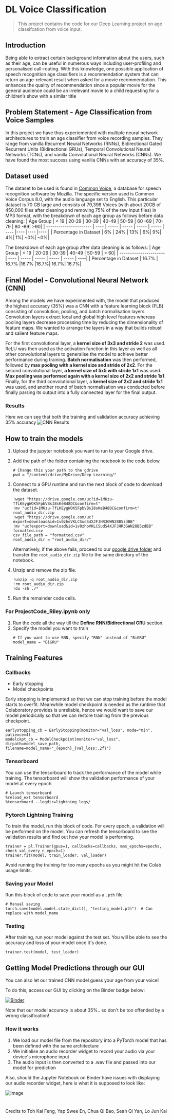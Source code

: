 # DL Voice Classification
> This project contains the code for our Deep Learning project on age classifcation from voice input.

## Introduction

Being able to extract certain background information about the users, such as their age, can be useful in numerous ways including user-profiling and personalised call-routing. With this knowledge, one possible application of speech recognition age classifiers is a recommendation system that can return an age-relevant result when asked for a movie recommendation. This enhances the quality of recommendation since a popular movie for the general audience could be an irrelevant movie to a child requesting for a children’s show with a similar title

## Problem Statement - Age Classification from Voice Samples

In this project we have thus experiemented with multiple neural network architectures to train an age classifier from voice recording samples. They range from vanilla Recurrent Neural Networks (RNNs), Bidirectional Gated Recurrent Units (Bidirectional GRUs), Temporal Convolutional Neural Networks (TCNs), and vanilla Convolutional Neural Networks (CNNs). We have found the most success using vanilla CNNs with an accuracy of 35%.

## Dataset used

The dataset to be used is found in [Common Voice](https://commonvoice.mozilla.org/en/datasets), a database for speech recognition software by Mozilla. The specific version used is Common Voice Corpus 8.0, with the audio language set to English. This particular dataset is 70 GB large and consists of 79,398 Voices (with about 20GB of 450,000 files after cleaning and removing 75% of the raw input files) in MP3 format, with the breakdown of each age group as follows before data cleaning:
| Age Group | < 19 | 20-29 | 30-39 | 40-49 | 50-59 | 60 -69 | 70-79 | 80 -89| >90|
| ---------------------- | ---- | ----- | ----- | ----- | ----- | ---- |---- |---- |---- |
| Percentage in Dataset | 6% | 24% | 13% | 6%| 9%| 4%| 1%| ~0%| ~0%|

The breakdown of each age group after data cleaning is as follows:
| Age Group | < 19 | 20-29 | 30-39 | 40-49 | 50-59 | > 60|
| ---------------------- | ---- | ----- | ----- | ----- | ----- | ----|
| Percentage in Dataset | 16.7% | 16.7% |16.7% |16.7%| 16.7%| 16.7%|

## Final Model - Convolutional Neural Network (CNN)

Among the models we have experimented with, the model that produced the highest accuracy (35%) was a CNN with a feature learning block (FLB) consisting of convolution, pooling, and batch normalisation layers. Convolution layers extract local and global high level features whereas pooling layers decrease processing time by reducing the dimensionality of feature maps. We wanted to arrange the layers in a way that builds robust and salient feature maps.

For the first convolutional layer, a **kernel size of 3x3 and stride 2** was used. ReLU was then used as the activation function in this layer as well as all other convolutional layers to generalise the model to achieve better performance during training. **Batch normalisation** was then performed, followed by **max pooling with a kernel size and stride of 2x2**. For the second convolutional layer, **a kernel size of 5x5 with stride 1x1** was used. **Max pooling was performed again with a kernel size of 2x2 and stride 1x1**. Finally, for the third convolutional layer, a **kernel size of 2x2 and stride 1x1** was used, and another round of batch normalisation was conducted before finally parsing its output into a fully connected layer for the final output.

### Results

Here we can see that both the training and validation accuracy achieving 35% accuracy
![CNN Results ](images/CNN_Results.png)

## How to train the models

1. Upload the jupyter notebook you want to run to your Google drive.

2. Add the path of the folder containing the notebook to the code below.
    ```
    # Change this your path to the gdrive
    pwd = "/content/drive/MyDrive/Deep Learning/"
    ```
3. Connect to a GPU runtime and run the next block of code to download the dataset.
    ```
    !wget "https://drive.google.com/uc?id=1MKzu-TfLKEygWOK5FpbVBsI8sKeB48DC&confirm=t"
    !mv "uc?id=1MKzu-TfLKEygWOK5FpbVBsI8sKeB48DC&confirm=t" root_audio_dir.zip
    !wget "https://drive.google.com/uc?export=download&id=1v0zhoVKLCSudS4XJFJHR3GWN28B5zdBB"
    !mv "uc?export=download&id=1v0zhoVKLCSudS4XJFJHR3GWN28B5zdBB" formatted.csv
    csv_file_path = "formatted.csv"
    root_audio_dir = "root_audio_dir/"
    ```
    Alternatively, if the above fails, proceed to our [google drive folder](https://drive.google.com/drive/folders/196KRvyUlmY05-hxnRYhLqB8B34eCLUel?usp=sharing) and transfer the `root_audio_dir.zip` file to the same directory of the notebook.
    
4. Unzip and remove the zip file.
    ```
    !unzip -q root_audio_dir.zip
    !rm root_audio_dir.zip
    !du -sh ./*
    ```
    
5. Run the remainder code cells.

### For ProjectCode_Riley.ipynb only

1. Run the code all the way till the **Define RNN/Bidirectional GRU** section. 
2. Specify the model you want to train 
    ```
    # If you want to use RNN, specify "RNN" instead of "BiGRU"
    model_name = "BiGRU"
    ```

## Training Features

### Callbacks

- Early stopping
- Model checkpoints

Early stopping is implemented so that we can stop training before the model starts to overfit. Meanwhile model checkpoint is needed as the runtime that Colaboratory provides is unreliable, hence we would want to save our model periodically so that we can restore training from the previous checkpoint.

```
earlystopping_cb = EarlyStopping(monitor="val_loss", mode="min", patience=4)
modelckpt_cb = ModelCheckpoint(monitor="val_loss", dirpath=model_save_path, filename=model_name+"_{epoch}_{val_loss:.2f}")
```

### Tensorboard

You can use the tensorboard to track the performance of the model while training. The tensorboard will show the validation performance of your model at every epoch.
```
# Launch tensorboard
%reload_ext tensorboard
%tensorboard --logdir=lightning_logs/
```

### Pytorch Lightning Training 

To train the model, run this block of code. For every epoch, a validation will be performed on the model. You can refresh the tensorboard to see the validation results and find out how your model is performing. 
```
trainer = pl.Trainer(gpus=1, callbacks=callbacks, max_epochs=epochs, check_val_every_n_epoch=1)
trainer.fit(model, train_loader, val_loader)
```
Avoid running the training for too many epochs as you might hit the Colab usage limits.

### Saving your Model

Run this block of code to save your model as a `.pth` file
```
# Manual saving
torch.save(model.model.state_dict(), "testing_model.pth")  # Can replace with model_name
```

### Testing 

After training, run your model against the test set. You will be able to see the accuracy and loss of your model once it's done.
```
trainer.test(model, test_loader)
```

## Getting Model Predictions through our GUI

You can also let our trained CNN model guess your age from your voice! 

To do this, access our GUI by clicking on the Binder badge below:

[![Binder](https://mybinder.org/badge_logo.svg)](https://mybinder.org/v2/gh/sqiyan/DLvoiceclassification/HEAD?filepath=Project_Code_for_GUI.ipynb)

Note that our model accuracy is about 35%.. so don't be too offended by a wrong classification!

### How it works

1. We load our model file from the repository into a PyTorch model that has been defined with the same architecture
2. We initialise an audio recorder widget to record your audio via your device's microphone input
3. The audio input is then converted to a .wav file and passed into our model for prediction

Also, should the Jupyter Notebook on Binder have issues with displaying our audio recorder widget, here is what it is supposed to look like:

![image](https://user-images.githubusercontent.com/60425964/165049661-50b6d022-e4fb-4711-8735-5c5286e4e18f.png)

#
Credits to Toh Kai Feng, Yap Swee En, Chua Qi Bao, Seah Qi Yan, Lo Jun Kai
